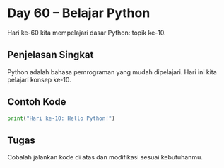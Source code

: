 # Day 60 – Belajar Python

Hari ke-60 kita mempelajari dasar Python: topik ke-10.

## Penjelasan Singkat

Python adalah bahasa pemrograman yang mudah dipelajari. Hari ini kita pelajari konsep ke-10.

## Contoh Kode

```python
print("Hari ke-10: Hello Python!")
```

## Tugas

Cobalah jalankan kode di atas dan modifikasi sesuai kebutuhanmu.

